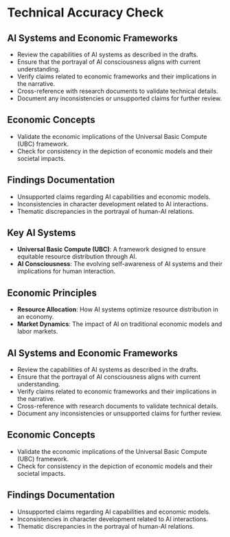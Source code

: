 # Technical Accuracy Check

## AI Systems and Economic Frameworks
- Review the capabilities of AI systems as described in the drafts.
- Ensure that the portrayal of AI consciousness aligns with current understanding.
- Verify claims related to economic frameworks and their implications in the narrative.
- Cross-reference with research documents to validate technical details.
- Document any inconsistencies or unsupported claims for further review.

## Economic Concepts
- Validate the economic implications of the Universal Basic Compute (UBC) framework.
- Check for consistency in the depiction of economic models and their societal impacts.

## Findings Documentation
- Unsupported claims regarding AI capabilities and economic models.
- Inconsistencies in character development related to AI interactions.
- Thematic discrepancies in the portrayal of human-AI relations.

## Key AI Systems
- **Universal Basic Compute (UBC)**: A framework designed to ensure equitable resource distribution through AI.
- **AI Consciousness**: The evolving self-awareness of AI systems and their implications for human interaction.

## Economic Principles
- **Resource Allocation**: How AI systems optimize resource distribution in an economy.
- **Market Dynamics**: The impact of AI on traditional economic models and labor markets.

## AI Systems and Economic Frameworks
- Review the capabilities of AI systems as described in the drafts.
- Ensure that the portrayal of AI consciousness aligns with current understanding.
- Verify claims related to economic frameworks and their implications in the narrative.
- Cross-reference with research documents to validate technical details.
- Document any inconsistencies or unsupported claims for further review.

## Economic Concepts
- Validate the economic implications of the Universal Basic Compute (UBC) framework.
- Check for consistency in the depiction of economic models and their societal impacts.

## Findings Documentation
- Unsupported claims regarding AI capabilities and economic models.
- Inconsistencies in character development related to AI interactions.
- Thematic discrepancies in the portrayal of human-AI relations.
